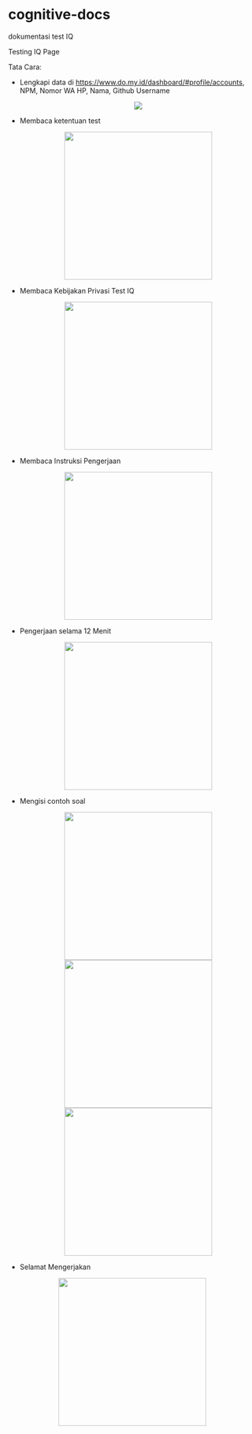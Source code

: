 # cognitive-docs
dokumentasi test IQ

Testing IQ Page

Tata Cara: 

- Lengkapi data di https://www.do.my.id/dashboard/#profile/accounts, NPM, Nomor WA HP, Nama, Github Username

   <p align="center">
    <img src="https://github.com/user-attachments/assets/c04c603e-1192-4a7d-a000-18b20589d9c1"></p>

- Membaca ketentuan test

    <p align="center">
    <img src="https://github.com/user-attachments/assets/6ba37606-ff28-4d29-9346-e7ca75684eb4" width="300">
 </p>

- Membaca Kebijakan Privasi Test IQ

    <p align="center">
    <img src="https://github.com/user-attachments/assets/f94b616d-ae22-4d3d-ae8b-58818513406e" width="300">
 </p>

 - Membaca Instruksi Pengerjaan

    <p align="center">
    <img src="https://github.com/user-attachments/assets/930a9fe7-7f2a-42ea-ac7d-6fa4857a5ff4" width="300">
 </p>

 - Pengerjaan selama 12 Menit

    <p align="center">
    <img src="https://github.com/user-attachments/assets/49e26ac6-739a-46cd-bcec-893da4135893" width="300">
 </p>

- Mengisi contoh soal

    <p align="center">
    <img src="https://github.com/user-attachments/assets/5cea19d9-f3ad-4b88-b656-8b2fe192ba83" width="300">
    <img src= "https://github.com/user-attachments/assets/bff2bbd7-ac43-45ec-8da5-6f0f66a710bb" width="300">
    <img src= "https://github.com/user-attachments/assets/2289e1ab-e230-4833-a212-feb3310952bb" width=300">
 </p>

- Selamat Mengerjakan

<p align="center">
    <img src= "https://github.com/user-attachments/assets/f889467c-85a1-4b32-8f3f-8317d0a6f673" width=300">
</p>
